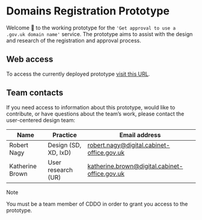 # Domains Registration Prototype 
Welcome :wave: to the working prototype for the `'Get approval to use a .gov.uk domain name'` service. The prototype aims to assist with the design and research of the registration and approval process.

## Web access
To access the currently deployed prototype [visit this URL](https://sgs-ddt-01-96c924f9e494.herokuapp.com/).

## Team contacts
If you need access to information about this prototype, would like to contribute, or have questions about the team’s work, please contact the user-centered design team:

| Name           | Practice                | Email address                | 
| -------------- | ---------------------------- | ---------------------------- |
| Robert Nagy    | Design (SD, XD, IxD) | robert.nagy@digital.cabinet-office.gov.uk |
| Katherine Brown| User research (UR) | katherine.brown@digital.cabinet-office.gov.uk |

> [!NOTE]
> You must be a team member of CDDO in order to grant you access to the prototype.
